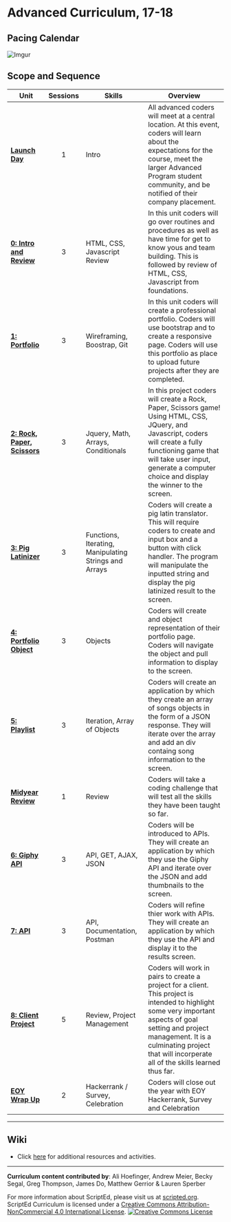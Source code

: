 # Advanced Curriculum, 17-18

## Pacing Calendar
![Imgur](http://i.imgur.com/nDHrZy0.png)

## Scope and Sequence

| Unit  | Sessions | Skills | Overview|
|-------|:-------:|------|------|
| [**Launch Day**](units/launch) | 1  | Intro | All advanced coders will meet at a central location. At this event, coders will learn about the expectations for the course, meet the larger Advanced Program student community, and be notified of their company placement.|
| [**0: Intro and Review**](units/unit0)| 3 | HTML, CSS, Javascript Review | In this unit coders will go over routines and procedures as well as have time for get to know yous and team building. This is followed by review of HTML, CSS, Javascript from foundations. |
| [**1: Portfolio**](units/unit1) | 3 | Wireframing, Boostrap, Git  | In this unit coders will create a professional portfolio. Coders will use bootstrap and to create a responsive page. Coders will use this portfolio as place to upload future projects after they are completed.|
| [**2: Rock, Paper, Scissors**](units/unit2) | 3 | Jquery, Math, Arrays, Conditionals|In this project coders will create a Rock, Paper, Scissors game! Using HTML, CSS, JQuery, and Javascript, coders will create a fully functioning game that will take user input, generate a computer choice and display the winner to the screen.|
| [**3: Pig Latinizer**](units/unit3) | 3 | Functions, Iterating, Manipulating Strings and Arrays| Coders will create a pig latin translator. This will require coders to create and input box and a button with click handler. The program will manipulate the inputted string and display the pig latinized result to the screen. |
| [**4: Portfolio Object**](units/unit4) | 3 | Objects | Coders will create and object representation of their portfolio page. Coders will navigate the object and pull information to display to the screen.   |
| [**5: Playlist**](units/unit5) | 3 | Iteration, Array of Objects | Coders will create an application by which they create an array of songs objects in the form of a JSON response. They will iterate over the array and add an div containg song information to the screen.|
| [**Midyear Review**](units/mid) | 1 | Review | Coders will take a coding challenge that will test all the skills they have been taught so far.|
| [**6: Giphy  API**](units/unit6) | 3 | API, GET, AJAX, JSON | Coders will be introduced to APIs. They will create an application by which they use the Giphy API and iterate over the JSON and add thumbnails to the screen.|
| [**7: API**](units/unit7)| 3 | API, Documentation, Postman| Coders will refine thier work with APIs. They will create an application by which they use the API and display it to the results screen.|
| [**8: Client Project**](units/unit8) | 5 | Review, Project Management | Coders will work in pairs to create a project for a client. This project is intended to highlight some very important aspects of goal setting and project management. It is a culminating project that will incorperate all of the skills learned thus far. |
| [**EOY Wrap Up**](units/eoy) | 2 | Hackerrank / Survey, Celebration | Coders will close out the year with EOY Hackerrank, Survey and Celebration|

----
## Wiki

* Click [here](https://github.com/ScriptEdcurriculum/curriculum17-18/wiki/2:-Advanced) for additional resources and activities.

----
**Curriculum content contributed by**: Ali Hoefinger, Andrew Meier, Becky Segal, Greg Thompson, James Do, Matthew Gerrior & Lauren Sperber

For more information about ScriptEd, please visit us at [scripted.org](https://www.scripted.org). 
<br>
ScriptEd Curriculum is licensed under a <a rel="license" href="http://creativecommons.org/licenses/by-nc/4.0/">Creative Commons Attribution-NonCommercial 4.0 International License</a>. 
<a rel="license" href="http://creativecommons.org/licenses/by-nc/4.0/"><img alt="Creative Commons License" style="border-width:0" src="https://i.creativecommons.org/l/by-nc/4.0/88x31.png" /></a>
